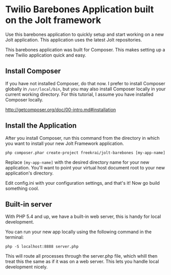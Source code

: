# Twilio Barebones Application built on the Jolt framework

Use this barebones application to quickly setup and start working on a new Jolt application. This application uses the latest Jolt repositories.

This barebones application was built for Composer. This makes setting up a new Twilio application quick and easy.

## Install Composer

If you have not installed Composer, do that now. I prefer to install Composer globally in `/usr/local/bin`, but you may also install Composer locally in your current working directory. For this tutorial, I assume you have installed Composer locally.

<http://getcomposer.org/doc/00-intro.md#installation>

## Install the Application

After you install Composer, run this command from the directory in which you want to install your new Jolt Framework application.

    php composer.phar create-project freekrai/jolt-barebones [my-app-name]

Replace <code>[my-app-name]</code> with the desired directory name for your new application. You'll want to point your virtual host document root to your new application's directory.

Edit config.ini with your configuration settings, and that's it! Now go build something cool.

## Built-in server

With PHP 5.4 and up, we have a built-in web server, this is handy for local development.

You can run your new app locally using the following command in the terminal:

	php -S localhost:8888 server.php
	
This will route all processes through the server.php file, which whill then treat this the same as if it was on a web server. This lets you handle local development nicely.